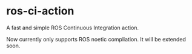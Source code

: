 # ros-ci-action
A fast and simple ROS Continuous Integration action.

Now currently only supports ROS noetic compliation. It will be extended soon.
